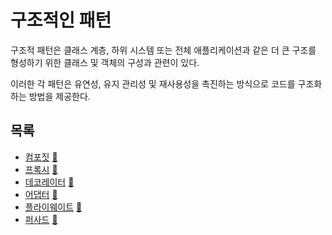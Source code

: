 # 구조적인 패턴

구조적 패턴은 클래스 계층, 하위 시스템 또는 전체 애플리케이션과 같은 더 큰 구조를 형성하기 위한 클래스 및 객체의 구성과 관련이 있다.

이러한 각 패턴은 유연성, 유지 관리성 및 재사용성을 촉진하는 방식으로 코드를 구조화하는 방법을 제공한다.

## 목록

* [컴포짓](composite) [:notebook:](http://en.wikipedia.org/wiki/Composite_pattern)
* [프록시](proxy) [:notebook:](https://en.wikipedia.org/wiki/Proxy_pattern)
* [데코레이터](decorator) [:notebook:](https://en.wikipedia.org/wiki/Decorator_pattern)
* [어댑터](adapter) [:notebook:](https://en.wikipedia.org/wiki/Adapter_pattern)
* [플라이웨이트](flyweight) [:notebook:](https://en.wikipedia.org/wiki/Flyweight_pattern)
* [퍼사드](facade) [:notebook:](https://en.wikipedia.org/wiki/Facade_pattern)

[//]: # (* [Binary Tree compositions]&#40;binary-tree-compositions&#41; [:notebook:]&#40;https://en.wikipedia.org/wiki/Binary_tree&#41;)
[//]: # (* [Bridge]&#40;bridge&#41; [:notebook:]&#40;https://en.wikipedia.org/wiki/Bridge_pattern&#41;)

